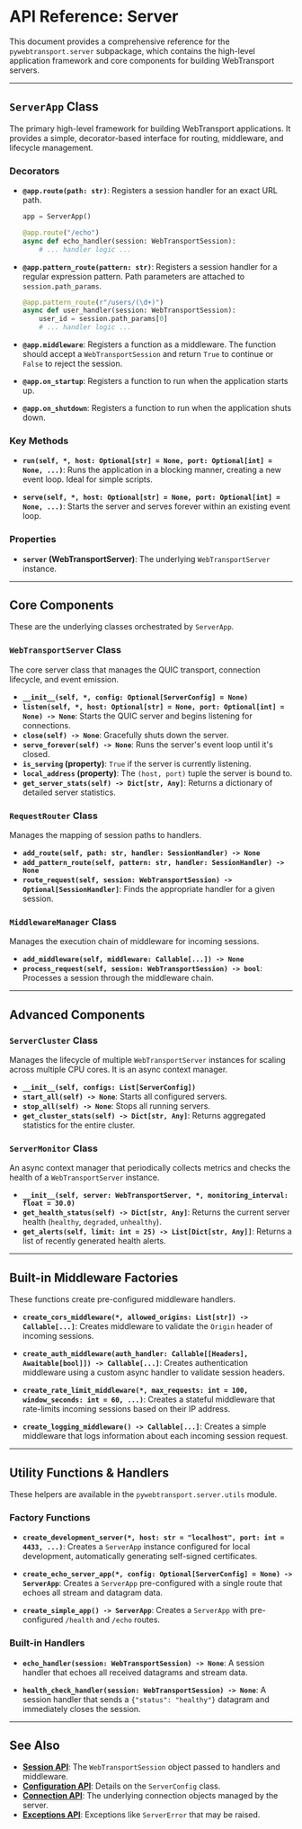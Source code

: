 # API Reference: Server

This document provides a comprehensive reference for the `pywebtransport.server` subpackage, which contains the high-level application framework and core components for building WebTransport servers.

---

## `ServerApp` Class

The primary high-level framework for building WebTransport applications. It provides a simple, decorator-based interface for routing, middleware, and lifecycle management.

### Decorators

- **`@app.route(path: str)`**:
  Registers a session handler for an exact URL path.

  ```python
  app = ServerApp()

  @app.route("/echo")
  async def echo_handler(session: WebTransportSession):
      # ... handler logic ...
  ```

- **`@app.pattern_route(pattern: str)`**:
  Registers a session handler for a regular expression pattern. Path parameters are attached to `session.path_params`.

  ```python
  @app.pattern_route(r"/users/(\d+)")
  async def user_handler(session: WebTransportSession):
      user_id = session.path_params[0]
      # ... handler logic ...
  ```

- **`@app.middleware`**:
  Registers a function as a middleware. The function should accept a `WebTransportSession` and return `True` to continue or `False` to reject the session.

- **`@app.on_startup`**:
  Registers a function to run when the application starts up.

- **`@app.on_shutdown`**:
  Registers a function to run when the application shuts down.

### Key Methods

- **`run(self, *, host: Optional[str] = None, port: Optional[int] = None, ...)`**:
  Runs the application in a blocking manner, creating a new event loop. Ideal for simple scripts.

- **`serve(self, *, host: Optional[str] = None, port: Optional[int] = None, ...)`**:
  Starts the server and serves forever within an existing event loop.

### Properties

- **`server` (WebTransportServer)**: The underlying `WebTransportServer` instance.

---

## Core Components

These are the underlying classes orchestrated by `ServerApp`.

### `WebTransportServer` Class

The core server class that manages the QUIC transport, connection lifecycle, and event emission.

- **`__init__(self, *, config: Optional[ServerConfig] = None)`**
- **`listen(self, *, host: Optional[str] = None, port: Optional[int] = None) -> None`**: Starts the QUIC server and begins listening for connections.
- **`close(self) -> None`**: Gracefully shuts down the server.
- **`serve_forever(self) -> None`**: Runs the server's event loop until it's closed.
- **`is_serving` (property)**: `True` if the server is currently listening.
- **`local_address` (property)**: The `(host, port)` tuple the server is bound to.
- **`get_server_stats(self) -> Dict[str, Any]`**: Returns a dictionary of detailed server statistics.

### `RequestRouter` Class

Manages the mapping of session paths to handlers.

- **`add_route(self, path: str, handler: SessionHandler) -> None`**
- **`add_pattern_route(self, pattern: str, handler: SessionHandler) -> None`**
- **`route_request(self, session: WebTransportSession) -> Optional[SessionHandler]`**: Finds the appropriate handler for a given session.

### `MiddlewareManager` Class

Manages the execution chain of middleware for incoming sessions.

- **`add_middleware(self, middleware: Callable[...]) -> None`**
- **`process_request(self, session: WebTransportSession) -> bool`**: Processes a session through the middleware chain.

---

## Advanced Components

### `ServerCluster` Class

Manages the lifecycle of multiple `WebTransportServer` instances for scaling across multiple CPU cores. It is an async context manager.

- **`__init__(self, configs: List[ServerConfig])`**
- **`start_all(self) -> None`**: Starts all configured servers.
- **`stop_all(self) -> None`**: Stops all running servers.
- **`get_cluster_stats(self) -> Dict[str, Any]`**: Returns aggregated statistics for the entire cluster.

### `ServerMonitor` Class

An async context manager that periodically collects metrics and checks the health of a `WebTransportServer` instance.

- **`__init__(self, server: WebTransportServer, *, monitoring_interval: float = 30.0)`**
- **`get_health_status(self) -> Dict[str, Any]`**: Returns the current server health (`healthy`, `degraded`, `unhealthy`).
- **`get_alerts(self, limit: int = 25) -> List[Dict[str, Any]]`**: Returns a list of recently generated health alerts.

---

## Built-in Middleware Factories

These functions create pre-configured middleware handlers.

- **`create_cors_middleware(*, allowed_origins: List[str]) -> Callable[...]`**:
  Creates middleware to validate the `Origin` header of incoming sessions.

- **`create_auth_middleware(auth_handler: Callable[[Headers], Awaitable[bool]]) -> Callable[...]`**:
  Creates authentication middleware using a custom async handler to validate session headers.

- **`create_rate_limit_middleware(*, max_requests: int = 100, window_seconds: int = 60, ...)`**:
  Creates a stateful middleware that rate-limits incoming sessions based on their IP address.

- **`create_logging_middleware() -> Callable[...]`**:
  Creates a simple middleware that logs information about each incoming session request.

---

## Utility Functions & Handlers

These helpers are available in the `pywebtransport.server.utils` module.

### Factory Functions

- **`create_development_server(*, host: str = "localhost", port: int = 4433, ...)`**:
  Creates a `ServerApp` instance configured for local development, automatically generating self-signed certificates.

- **`create_echo_server_app(*, config: Optional[ServerConfig] = None) -> ServerApp`**:
  Creates a `ServerApp` pre-configured with a single route that echoes all stream and datagram data.

- **`create_simple_app() -> ServerApp`**:
  Creates a `ServerApp` with pre-configured `/health` and `/echo` routes.

### Built-in Handlers

- **`echo_handler(session: WebTransportSession) -> None`**:
  A session handler that echoes all received datagrams and stream data.

- **`health_check_handler(session: WebTransportSession) -> None`**:
  A session handler that sends a `{"status": "healthy"}` datagram and immediately closes the session.

---

## See Also

- [**Session API**](session.md): The `WebTransportSession` object passed to handlers and middleware.
- [**Configuration API**](config.md): Details on the `ServerConfig` class.
- [**Connection API**](connection.md): The underlying connection objects managed by the server.
- [**Exceptions API**](exceptions.md): Exceptions like `ServerError` that may be raised.
